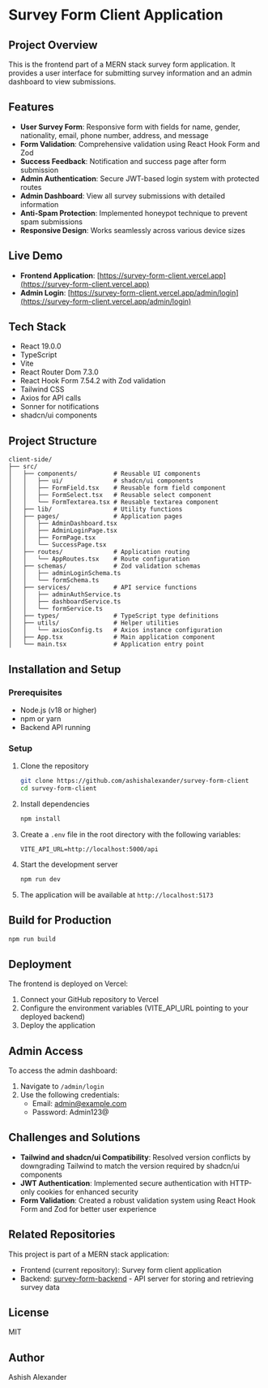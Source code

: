 # Survey Form Client Application

## Project Overview

This is the frontend part of a MERN stack survey form application. It provides a user interface for submitting survey information and an admin dashboard to view submissions.

## Features

- **User Survey Form**: Responsive form with fields for name, gender, nationality, email, phone number, address, and message
- **Form Validation**: Comprehensive validation using React Hook Form and Zod
- **Success Feedback**: Notification and success page after form submission
- **Admin Authentication**: Secure JWT-based login system with protected routes
- **Admin Dashboard**: View all survey submissions with detailed information
- **Anti-Spam Protection**: Implemented honeypot technique to prevent spam submissions
- **Responsive Design**: Works seamlessly across various device sizes

## Live Demo

- **Frontend Application**: [https://survey-form-client.vercel.app](https://survey-form-client.vercel.app)
- **Admin Login**: [https://survey-form-client.vercel.app/admin/login](https://survey-form-client.vercel.app/admin/login)

## Tech Stack

- React 19.0.0
- TypeScript
- Vite
- React Router Dom 7.3.0
- React Hook Form 7.54.2 with Zod validation
- Tailwind CSS
- Axios for API calls
- Sonner for notifications
- shadcn/ui components

## Project Structure

```
client-side/
├── src/
│   ├── components/          # Reusable UI components
│   │   ├── ui/              # shadcn/ui components
│   │   ├── FormField.tsx    # Reusable form field component
│   │   ├── FormSelect.tsx   # Reusable select component
│   │   └── FormTextarea.tsx # Reusable textarea component
│   ├── lib/                 # Utility functions
│   ├── pages/               # Application pages
│   │   ├── AdminDashboard.tsx
│   │   ├── AdminLoginPage.tsx
│   │   ├── FormPage.tsx
│   │   └── SuccessPage.tsx
│   ├── routes/              # Application routing
│   │   └── AppRoutes.tsx    # Route configuration
│   ├── schemas/             # Zod validation schemas
│   │   ├── adminLoginSchema.ts
│   │   └── formSchema.ts
│   ├── services/            # API service functions
│   │   ├── adminAuthService.ts
│   │   ├── dashboardService.ts
│   │   └── formService.ts
│   ├── types/               # TypeScript type definitions
│   ├── utils/               # Helper utilities
│   │   └── axiosConfig.ts   # Axios instance configuration
│   ├── App.tsx              # Main application component
│   └── main.tsx             # Application entry point
```

## Installation and Setup

### Prerequisites
- Node.js (v18 or higher)
- npm or yarn
- Backend API running

### Setup
1. Clone the repository
   ```bash
   git clone https://github.com/ashishalexander/survey-form-client
   cd survey-form-client
   ```

2. Install dependencies
   ```bash
   npm install
   ```

3. Create a `.env` file in the root directory with the following variables:
   ```
   VITE_API_URL=http://localhost:5000/api
   ```

4. Start the development server
   ```bash
   npm run dev
   ```

5. The application will be available at `http://localhost:5173`

## Build for Production

```bash
npm run build
```

## Deployment

The frontend is deployed on Vercel:
1. Connect your GitHub repository to Vercel
2. Configure the environment variables (VITE_API_URL pointing to your deployed backend)
3. Deploy the application

## Admin Access

To access the admin dashboard:
1. Navigate to `/admin/login`
2. Use the following credentials:
   - Email: admin@example.com
   - Password: Admin123@

## Challenges and Solutions

- **Tailwind and shadcn/ui Compatibility**: Resolved version conflicts by downgrading Tailwind to match the version required by shadcn/ui components
- **JWT Authentication**: Implemented secure authentication with HTTP-only cookies for enhanced security
- **Form Validation**: Created a robust validation system using React Hook Form and Zod for better user experience

## Related Repositories

This project is part of a MERN stack application:
- Frontend (current repository): Survey form client application
- Backend: [survey-form-backend](https://github.com/ashishalexander/survey-form-backend) - API server for storing and retrieving survey data

## License

MIT

## Author

Ashish Alexander